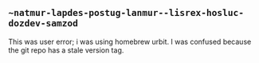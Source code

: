 ## `~natmur-lapdes-postug-lanmur--lisrex-hosluc-dozdev-samzod`
This was user error; i was using homebrew urbit. I was confused because the git repo has a stale version tag.